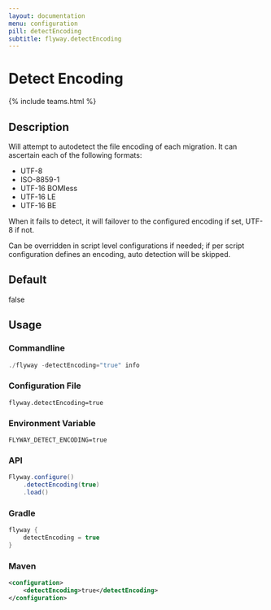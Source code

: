 ```yaml
---
layout: documentation
menu: configuration
pill: detectEncoding
subtitle: flyway.detectEncoding
---
```


# Detect Encoding
{% include teams.html %}

## Description
Will attempt to autodetect the file encoding of each migration. It can ascertain each of the following formats:

* UTF-8
* ISO-8859-1
* UTF-16 BOMless
* UTF-16 LE
* UTF-16 BE

When it fails to detect, it will failover to the configured encoding if set, UTF-8 if not.

Can be overridden in script level configurations if needed; if per script configuration defines an encoding, auto detection will be skipped.

## Default
false

## Usage

### Commandline
```powershell
./flyway -detectEncoding="true" info
```

### Configuration File
```properties
flyway.detectEncoding=true
```

### Environment Variable
```properties
FLYWAY_DETECT_ENCODING=true
```

### API
```java
Flyway.configure()
    .detectEncoding(true)
    .load()
```

### Gradle
```groovy
flyway {
    detectEncoding = true
}
```

### Maven
```xml
<configuration>
    <detectEncoding>true</detectEncoding>
</configuration>
```